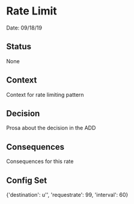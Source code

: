 # Rate Limit

Date: 09/18/19

## Status
None

## Context
Context for rate limiting pattern

## Decision
Prosa about the decision in the ADD

## Consequences
Consequences for this rate

## Config Set
{'destination': u'', 'requestrate': 99, 'interval': 60}

